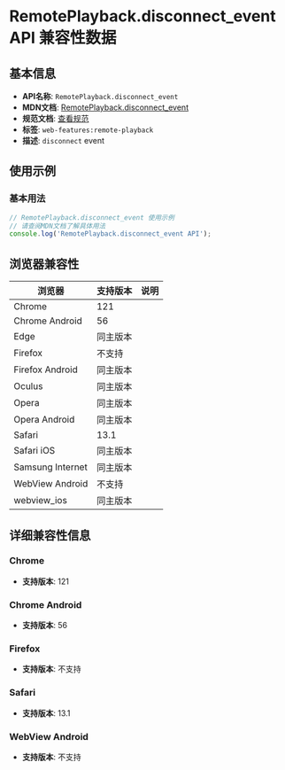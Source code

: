 # RemotePlayback.disconnect_event API 兼容性数据

## 基本信息

- **API名称**: `RemotePlayback.disconnect_event`
- **MDN文档**: [RemotePlayback.disconnect_event](https://developer.mozilla.org/docs/Web/API/RemotePlayback/disconnect_event)
- **规范文档**: [查看规范](https://w3c.github.io/remote-playback/#dom-remoteplayback-ondisconnect)
- **标签**: `web-features:remote-playback`
- **描述**: `disconnect` event

## 使用示例

### 基本用法

```javascript
// RemotePlayback.disconnect_event 使用示例
// 请查阅MDN文档了解具体用法
console.log('RemotePlayback.disconnect_event API');
```

## 浏览器兼容性

| 浏览器 | 支持版本 | 说明 |
|--------|----------|------|
| Chrome | 121 |  |
| Chrome Android | 56 |  |
| Edge | 同主版本 |  |
| Firefox | 不支持 |  |
| Firefox Android | 同主版本 |  |
| Oculus | 同主版本 |  |
| Opera | 同主版本 |  |
| Opera Android | 同主版本 |  |
| Safari | 13.1 |  |
| Safari iOS | 同主版本 |  |
| Samsung Internet | 同主版本 |  |
| WebView Android | 不支持 |  |
| webview_ios | 同主版本 |  |

## 详细兼容性信息

### Chrome

- **支持版本**: 121

### Chrome Android

- **支持版本**: 56

### Firefox

- **支持版本**: 不支持

### Safari

- **支持版本**: 13.1

### WebView Android

- **支持版本**: 不支持


